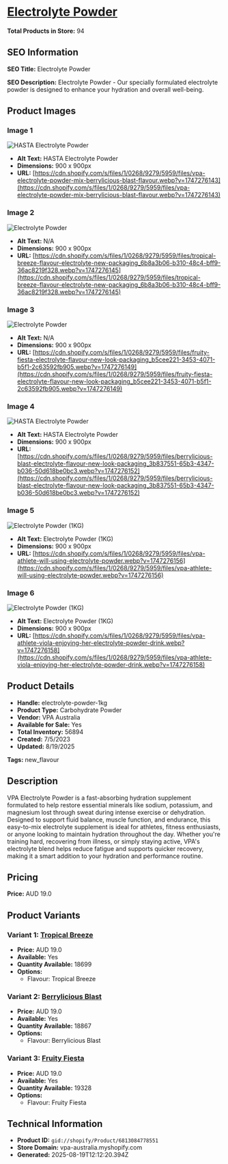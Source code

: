 # [Electrolyte Powder](https://vpa-australia.myshopify.com/products/electrolyte-powder-1kg)

**Total Products in Store:** 94

## SEO Information

**SEO Title:** Electrolyte Powder

**SEO Description:** Electrolyte Powder - Our specially formulated electrolyte powder is designed to enhance your hydration and overall well-being.

## Product Images

### Image 1
![HASTA Electrolyte Powder](https://cdn.shopify.com/s/files/1/0268/9279/5959/files/vpa-electrolyte-powder-mix-berrylicious-blast-flavour.webp?v=1747276143)

- **Alt Text:** HASTA Electrolyte Powder
- **Dimensions:** 900 x 900px
- **URL:** [https://cdn.shopify.com/s/files/1/0268/9279/5959/files/vpa-electrolyte-powder-mix-berrylicious-blast-flavour.webp?v=1747276143](https://cdn.shopify.com/s/files/1/0268/9279/5959/files/vpa-electrolyte-powder-mix-berrylicious-blast-flavour.webp?v=1747276143)

### Image 2
![Electrolyte Powder](https://cdn.shopify.com/s/files/1/0268/9279/5959/files/tropical-breeze-flavour-electrolyte-new-packaging_6b8a3b06-b310-48c4-bff9-36ac8219f328.webp?v=1747276145)

- **Alt Text:** N/A
- **Dimensions:** 900 x 900px
- **URL:** [https://cdn.shopify.com/s/files/1/0268/9279/5959/files/tropical-breeze-flavour-electrolyte-new-packaging_6b8a3b06-b310-48c4-bff9-36ac8219f328.webp?v=1747276145](https://cdn.shopify.com/s/files/1/0268/9279/5959/files/tropical-breeze-flavour-electrolyte-new-packaging_6b8a3b06-b310-48c4-bff9-36ac8219f328.webp?v=1747276145)

### Image 3
![Electrolyte Powder](https://cdn.shopify.com/s/files/1/0268/9279/5959/files/fruity-fiesta-electrolyte-flavour-new-look-packaging_b5cee221-3453-4071-b5f1-2c63592fb905.webp?v=1747276149)

- **Alt Text:** N/A
- **Dimensions:** 900 x 900px
- **URL:** [https://cdn.shopify.com/s/files/1/0268/9279/5959/files/fruity-fiesta-electrolyte-flavour-new-look-packaging_b5cee221-3453-4071-b5f1-2c63592fb905.webp?v=1747276149](https://cdn.shopify.com/s/files/1/0268/9279/5959/files/fruity-fiesta-electrolyte-flavour-new-look-packaging_b5cee221-3453-4071-b5f1-2c63592fb905.webp?v=1747276149)

### Image 4
![HASTA Electrolyte Powder](https://cdn.shopify.com/s/files/1/0268/9279/5959/files/berrylicious-blast-electrolyte-flavour-new-look-packaging_3b837551-65b3-4347-b036-50d618be0bc3.webp?v=1747276152)

- **Alt Text:** HASTA Electrolyte Powder
- **Dimensions:** 900 x 900px
- **URL:** [https://cdn.shopify.com/s/files/1/0268/9279/5959/files/berrylicious-blast-electrolyte-flavour-new-look-packaging_3b837551-65b3-4347-b036-50d618be0bc3.webp?v=1747276152](https://cdn.shopify.com/s/files/1/0268/9279/5959/files/berrylicious-blast-electrolyte-flavour-new-look-packaging_3b837551-65b3-4347-b036-50d618be0bc3.webp?v=1747276152)

### Image 5
![Electrolyte Powder (1KG)](https://cdn.shopify.com/s/files/1/0268/9279/5959/files/vpa-athlete-will-using-electrolyte-powder.webp?v=1747276156)

- **Alt Text:** Electrolyte Powder (1KG)
- **Dimensions:** 900 x 900px
- **URL:** [https://cdn.shopify.com/s/files/1/0268/9279/5959/files/vpa-athlete-will-using-electrolyte-powder.webp?v=1747276156](https://cdn.shopify.com/s/files/1/0268/9279/5959/files/vpa-athlete-will-using-electrolyte-powder.webp?v=1747276156)

### Image 6
![Electrolyte Powder (1KG)](https://cdn.shopify.com/s/files/1/0268/9279/5959/files/vpa-athlete-viola-enjoying-her-electrolyte-powder-drink.webp?v=1747276158)

- **Alt Text:** Electrolyte Powder (1KG)
- **Dimensions:** 900 x 900px
- **URL:** [https://cdn.shopify.com/s/files/1/0268/9279/5959/files/vpa-athlete-viola-enjoying-her-electrolyte-powder-drink.webp?v=1747276158](https://cdn.shopify.com/s/files/1/0268/9279/5959/files/vpa-athlete-viola-enjoying-her-electrolyte-powder-drink.webp?v=1747276158)

## Product Details

- **Handle:** electrolyte-powder-1kg
- **Product Type:** Carbohydrate Powder
- **Vendor:** VPA Australia
- **Available for Sale:** Yes
- **Total Inventory:** 56894
- **Created:** 7/5/2023
- **Updated:** 8/19/2025

**Tags:** new_flavour

## Description

VPA Electrolyte Powder is a fast-absorbing hydration supplement formulated to help restore essential minerals like sodium, potassium, and magnesium lost through sweat during intense exercise or dehydration. Designed to support fluid balance, muscle function, and endurance, this easy-to-mix electrolyte supplement is ideal for athletes, fitness enthusiasts, or anyone looking to maintain hydration throughout the day. Whether you're training hard, recovering from illness, or simply staying active, VPA's electrolyte blend helps reduce fatigue and supports quicker recovery, making it a smart addition to your hydration and performance routine.

## Pricing

**Price:** AUD 19.0

## Product Variants

### Variant 1: [Tropical Breeze](https://vpa-australia.myshopify.com/products/electrolyte-powder-1kg)

- **Price:** AUD 19.0
- **Available:** Yes
- **Quantity Available:** 18699
- **Options:**
  - Flavour: Tropical Breeze

### Variant 2: [Berrylicious Blast](https://vpa-australia.myshopify.com/products/electrolyte-powder-1kg)

- **Price:** AUD 19.0
- **Available:** Yes
- **Quantity Available:** 18867
- **Options:**
  - Flavour: Berrylicious Blast

### Variant 3: [Fruity Fiesta](https://vpa-australia.myshopify.com/products/electrolyte-powder-1kg)

- **Price:** AUD 19.0
- **Available:** Yes
- **Quantity Available:** 19328
- **Options:**
  - Flavour: Fruity Fiesta

## Technical Information

- **Product ID:** `gid://shopify/Product/6813084778551`
- **Store Domain:** vpa-australia.myshopify.com
- **Generated:** 2025-08-19T12:12:20.394Z

